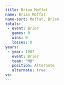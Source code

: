 ```yaml
---
title: Brian Moffat
name: Brian Moffat
name-sort: Moffat, Brian
totals:
 - event: Brier
   games: 0
   wins: 0
   losses: 0
years:
 - year: 1987
   event: Brier
   team: "MB"
   position: Alternate
   alternate: true
vs:
---
```

